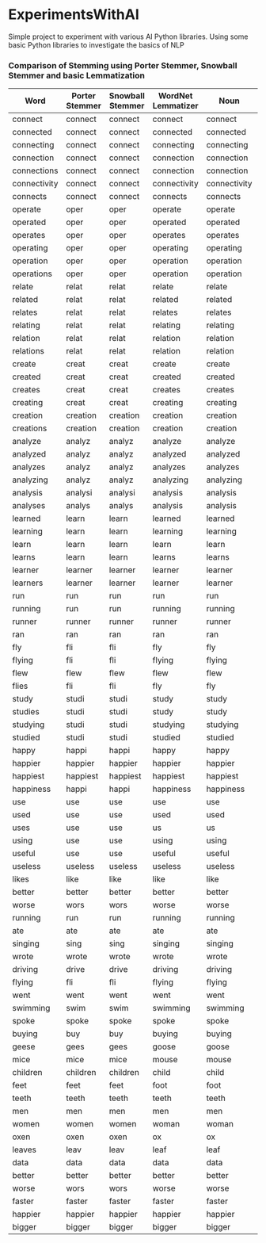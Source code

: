 # ExperimentsWithAI
Simple project to experiment with various AI Python libraries.
Using some basic Python libraries to investigate the basics of NLP

### Comparison of Stemming using Porter Stemmer, Snowball Stemmer and basic Lemmatization

| Word | Porter Stemmer | Snowball Stemmer | WordNet Lemmatizer | Noun             | Verb             | Adjective           | Adverb            | Adjective Satellite |
|------|----------------|-------------------|-------------------| -----------------|------------------|---------------------|-------------------|---------------------|
| connect | connect | connect | connect | connect | connect | connect | connect | connect |
| connected | connect | connect | connected | connected | connect | connected | connected | connected |
| connecting | connect | connect | connecting | connecting | connect | connecting | connecting | connecting |
| connection | connect | connect | connection | connection | connection | connection | connection | connection |
| connections | connect | connect | connection | connection | connections | connections | connections | connections |
| connectivity | connect | connect | connectivity | connectivity | connectivity | connectivity | connectivity | connectivity |
| connects | connect | connect | connects | connects | connect | connects | connects | connects |
| operate | oper | oper | operate | operate | operate | operate | operate | operate |
| operated | oper | oper | operated | operated | operate | operated | operated | operated |
| operates | oper | oper | operates | operates | operate | operates | operates | operates |
| operating | oper | oper | operating | operating | operate | operating | operating | operating |
| operation | oper | oper | operation | operation | operation | operation | operation | operation |
| operations | oper | oper | operation | operation | operations | operations | operations | operations |
| relate | relat | relat | relate | relate | relate | relate | relate | relate |
| related | relat | relat | related | related | relate | related | related | related |
| relates | relat | relat | relates | relates | relate | relates | relates | relates |
| relating | relat | relat | relating | relating | relate | relating | relating | relating |
| relation | relat | relat | relation | relation | relation | relation | relation | relation |
| relations | relat | relat | relation | relation | relations | relations | relations | relations |
| create | creat | creat | create | create | create | create | create | create |
| created | creat | creat | created | created | create | created | created | created |
| creates | creat | creat | creates | creates | create | creates | creates | creates |
| creating | creat | creat | creating | creating | create | creating | creating | creating |
| creation | creation | creation | creation | creation | creation | creation | creation | creation |
| creations | creation | creation | creation | creation | creations | creations | creations | creations |
| analyze | analyz | analyz | analyze | analyze | analyze | analyze | analyze | analyze |
| analyzed | analyz | analyz | analyzed | analyzed | analyze | analyzed | analyzed | analyzed |
| analyzes | analyz | analyz | analyzes | analyzes | analyze | analyzes | analyzes | analyzes |
| analyzing | analyz | analyz | analyzing | analyzing | analyze | analyzing | analyzing | analyzing |
| analysis | analysi | analysi | analysis | analysis | analysis | analysis | analysis | analysis |
| analyses | analys | analys | analysis | analysis | analyse | analyses | analyses | analyses |
| learned | learn | learn | learned | learned | learn | learned | learned | learned |
| learning | learn | learn | learning | learning | learn | learning | learning | learning |
| learn | learn | learn | learn | learn | learn | learn | learn | learn |
| learns | learn | learn | learns | learns | learn | learns | learns | learns |
| learner | learner | learner | learner | learner | learner | learner | learner | learner |
| learners | learner | learner | learner | learner | learners | learners | learners | learners |
| run | run | run | run | run | run | run | run | run |
| running | run | run | running | running | run | running | running | running |
| runner | runner | runner | runner | runner | runner | runner | runner | runner |
| ran | ran | ran | ran | ran | run | ran | ran | ran |
| fly | fli | fli | fly | fly | fly | fly | fly | fly |
| flying | fli | fli | flying | flying | fly | flying | flying | flying |
| flew | flew | flew | flew | flew | fly | flew | flew | flew |
| flies | fli | fli | fly | fly | fly | flies | flies | flies |
| study | studi | studi | study | study | study | study | study | study |
| studies | studi | studi | study | study | study | studies | studies | studies |
| studying | studi | studi | studying | studying | study | studying | studying | studying |
| studied | studi | studi | studied | studied | study | studied | studied | studied |
| happy | happi | happi | happy | happy | happy | happy | happy | happy |
| happier | happier | happier | happier | happier | happier | happy | happier | happy |
| happiest | happiest | happiest | happiest | happiest | happiest | happy | happiest | happy |
| happiness | happi | happi | happiness | happiness | happiness | happiness | happiness | happiness |
| use | use | use | use | use | use | use | use | use |
| used | use | use | used | used | use | used | used | used |
| uses | use | use | us | us | use | uses | uses | uses |
| using | use | use | using | using | use | using | using | using |
| useful | use | use | useful | useful | useful | useful | useful | useful |
| useless | useless | useless | useless | useless | useless | useless | useless | useless |
| likes | like | like | like | like | like | likes | likes | likes |
| better | better | better | better | better | better | good | well | good |
| worse | wors | wors | worse | worse | worse | bad | worse | bad |
| running | run | run | running | running | run | running | running | running |
| ate | ate | ate | ate | ate | eat | ate | ate | ate |
| singing | sing | sing | singing | singing | sing | singing | singing | singing |
| wrote | wrote | wrote | wrote | wrote | write | wrote | wrote | wrote |
| driving | drive | drive | driving | driving | drive | driving | driving | driving |
| flying | fli | fli | flying | flying | fly | flying | flying | flying |
| went | went | went | went | went | go | went | went | went |
| swimming | swim | swim | swimming | swimming | swim | swimming | swimming | swimming |
| spoke | spoke | spoke | spoke | spoke | speak | spoke | spoke | spoke |
| buying | buy | buy | buying | buying | buy | buying | buying | buying |
| geese | gees | gees | goose | goose | geese | geese | geese | geese |
| mice | mice | mice | mouse | mouse | mice | mice | mice | mice |
| children | children | children | child | child | children | children | children | children |
| feet | feet | feet | foot | foot | feet | feet | feet | feet |
| teeth | teeth | teeth | teeth | teeth | teeth | teeth | teeth | teeth |
| men | men | men | men | men | men | men | men | men |
| women | women | women | woman | woman | women | women | women | women |
| oxen | oxen | oxen | ox | ox | oxen | oxen | oxen | oxen |
| leaves | leav | leav | leaf | leaf | leave | leaves | leaves | leaves |
| data | data | data | data | data | data | data | data | data |
| better | better | better | better | better | better | good | well | good |
| worse | wors | wors | worse | worse | worse | bad | worse | bad |
| faster | faster | faster | faster | faster | faster | fast | faster | fast |
| happier | happier | happier | happier | happier | happier | happy | happier | happy |
| bigger | bigger | bigger | bigger | bigger | bigger | big | bigger | big |
